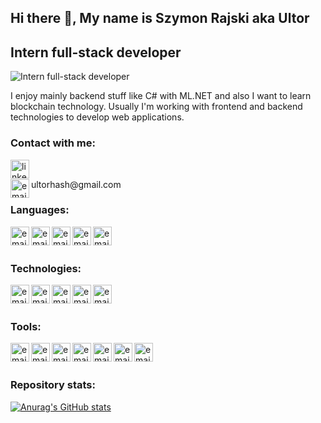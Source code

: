 ## Hi there 👀, My name is Szymon Rajski aka Ultor
## Intern full-stack developer

![Intern full-stack developer](https://images-wixmp-ed30a86b8c4ca887773594c2.wixmp.com/f/373d79c1-a0eb-43e9-87da-f64a9e08cbf2/dur8gy-2286eb12-d672-4f75-b157-0ccd27d33bf5.jpg?token=eyJ0eXAiOiJKV1QiLCJhbGciOiJIUzI1NiJ9.eyJzdWIiOiJ1cm46YXBwOjdlMGQxODg5ODIyNjQzNzNhNWYwZDQxNWVhMGQyNmUwIiwiaXNzIjoidXJuOmFwcDo3ZTBkMTg4OTgyMjY0MzczYTVmMGQ0MTVlYTBkMjZlMCIsIm9iaiI6W1t7InBhdGgiOiJcL2ZcLzM3M2Q3OWMxLWEwZWItNDNlOS04N2RhLWY2NGE5ZTA4Y2JmMlwvZHVyOGd5LTIyODZlYjEyLWQ2NzItNGY3NS1iMTU3LTBjY2QyN2QzM2JmNS5qcGcifV1dLCJhdWQiOlsidXJuOnNlcnZpY2U6ZmlsZS5kb3dubG9hZCJdfQ.zAzDYnP2AITJW-OZufxBpQpkT4YMSyVdGhEeVR_2jL4)

I enjoy mainly backend stuff like C# with ML.NET and also I want to learn blockchain technology. Usually I'm working with frontend and backend technologies to develop web applications.

### Contact with me:
[<img align="left" alt="linkedin" width="30px" height="30px" src="https://www.svgrepo.com/show/57068/linkedin.svg" />][linkedin]
<br />
<div style="display: inline"><img align="left" alt="email" width="30px" height="30px" src="https://www.svgrepo.com/show/32100/email.svg" />ultorhash@gmail.com</div>
<br />

### Languages:
<img align="left" alt="email" width="30px" height="30px" src="https://www.svgrepo.com/show/353622/c-sharp.svg" />
<img align="left" alt="email" width="30px" height="30px" src="https://www.svgrepo.com/show/354478/typescript-icon.svg" />
<img align="left" alt="email" width="30px" height="30px" src="https://www.svgrepo.com/show/255832/sql.svg" />
<img align="left" alt="email" width="30px" height="30px" src="https://www.svgrepo.com/show/349402/html5.svg" />
<img align="left" alt="email" width="30px" height="30px" src="https://www.svgrepo.com/show/349502/sass.svg" />
<br />
<br />

### Technologies:
<img align="left" alt="email" width="30px" height="30px" src="https://upload.wikimedia.org/wikipedia/commons/a/a3/.NET_Logo.svg" />
<img align="left" alt="email" width="30px" height="30px" src="https://www.svgrepo.com/show/353396/angular-icon.svg" />
<img align="left" alt="email" width="30px" height="30px" src="https://www.svgrepo.com/show/354259/react.svg" />
<img align="left" alt="email" width="30px" height="30px" src="https://www.svgrepo.com/show/353954/karma.svg" />
<img align="left" alt="email" width="30px" height="30px" src="https://www.svgrepo.com/show/353930/jest.svg" />
<br />
<br />

### Tools:
<img align="left" alt="email" width="30px" height="30px" src="https://www.svgrepo.com/show/354522/visual-studio-code.svg" />
<img align="left" alt="email" width="30px" height="30px" src="https://www.svgrepo.com/show/354520/visual-studio.svg" />
<img align="left" alt="email" width="30px" height="30px" src="https://www.svgrepo.com/show/354202/postman-icon.svg" />
<img align="left" alt="email" width="30px" height="30px" src="https://www.svgrepo.com/show/331760/sql-database-generic.svg" />
<img align="left" alt="email" width="30px" height="30px" src="https://www.svgrepo.com/show/353782/git-icon.svg" />
<img align="left" alt="email" width="30px" height="30px" src="https://www.svgrepo.com/show/303372/azure-1-logo.svg" />
<img align="left" alt="email" width="30px" height="30px" src="https://upload.wikimedia.org/wikipedia/commons/a/af/PowerShell_Core_6.0_icon.png" />
<br />
<br />

### Repository stats:
[![Anurag's GitHub stats](https://github-readme-stats.vercel.app/api?username=ultorhash)](https://github.com/anuraghazra/github-readme-stats)

[linkedin]: https://www.linkedin.com/in/szymon-rajski-73177a21a/
[email]: https://mail.google.com/
